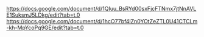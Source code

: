 https://docs.google.com/document/d/1QIuu_BsRYd00sxFjcFTNmx7jtNnAVLE1SuksmJ5LDkg/edit?tab=t.0
https://docs.google.com/document/d/1hcO77bf4lZn0YOtZeZTL0U41CTCLm-kh-MpYcoPq9GE/edit?tab=t.0
